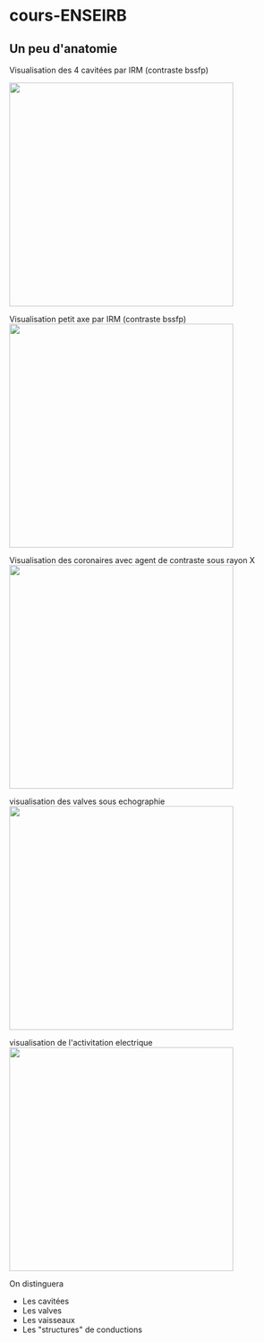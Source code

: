 # cours-ENSEIRB

## Un peu d'anatomie

Visualisation des 4 cavitées par IRM (contraste bssfp)

<img src="https://cdn.ymaws.com/scmr.org/resource/resmgr/cow_images/2017/RV_Infarct_CMR_4_CH_SSFP.gif" width="400" height="400" />

Visualisation petit axe par IRM (contraste bssfp)
<img src="https://cdn.ymaws.com/scmr.org/resource/resmgr/cow_images/2017/RV_Infarct_CMR_SA_SSFP_2.gif" width="400" height="400" />

Visualisation des coronaires avec agent de contraste sous rayon X
<img src="https://cdn.ymaws.com/scmr.org/resource/resmgr/cow_images/2017/RV_Infarct_RCx_Angiogram_Ini.gif" width="400" height="400" />

visualisation des valves sous echographie
<img src="https://www.creatis.insa-lyon.fr/~bernard/images/ultrafast_with_moco.gif" width="400" height="400" />

visualisation de l'activitation electrique
<img src="https://media.lactualite.com/2018/04/heart-beat-gif-source-1.gif" width="400" height="400" />



On distinguera

* Les cavitées 
* Les valves
* Les vaisseaux
* Les "structures" de conductions
